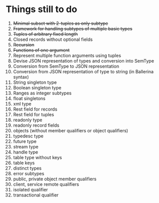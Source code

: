 # Things still to do

1. ~~Minimal subset with 2-tuples as only subtype~~
2. ~~Framework for handling subtypes of multiple basic types~~
3. ~~Tuples of arbitrary fixed length~~
4. Closed records without optional fields
5. ~~Recursion~~
6. ~~Functions of one argument~~
7. Represent multiple function arguments using tuples
8. Devise JSON representation of types and conversion into SemType
9. Conversion from SemType to JSON representation
10. Conversion from JSON representation of type to string (in Ballerina syntax)
11. String singleton type
12. Boolean singleton type
13. Ranges as integer subtypes
14. float singletons
15. xml type
16. Rest field for records
17. Rest field for tuples
18. readonly type
19. readonly record fields
20. objects (without member qualifiers or object qualifiers)
21. typedesc type
22. future type
23. stream type
24. handle type
25. table type without keys
26. table keys
27. distinct types
28. error subtypes
29. public, private object member qualifiers
30. client, service remote qualifiers
31. isolated qualifier
32. transactional qualifier